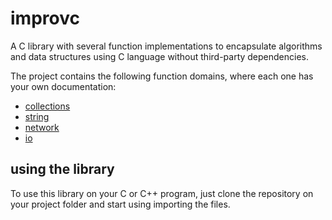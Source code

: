 # improvc

A C library with several function implementations to encapsulate algorithms and data structures using C language without third-party dependencies.

The project contains the following function domains, where each one has your own documentation:

* [collections](collections/collections.md)
* [string](string/string.md)
* [network](network/network.md)
* [io](io/io.md)

## using the library ##

To use this library on your C or C++ program, just clone the repository on your project folder and start using importing the files.